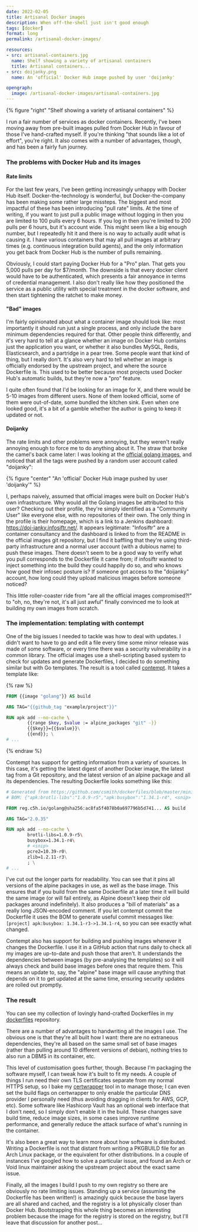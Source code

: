 ```yaml
---
date: 2022-02-05
title: Artisanal Docker images
description: When off-the-shell just isn't good enough
tags: [docker]
format: long
permalink: /artisanal-docker-images/

resources:
- src: artisanal-containers.jpg
  name: Shelf showing a variety of artisanal containers
  title: Artisanal containers...
- src: doijanky.png
  name: An 'official' Docker Hub image pushed by user 'doijanky'

opengraph:
  image: /artisanal-docker-images/artisanal-containers.jpg
---
```


{% figure "right" "Shelf showing a variety of artisanal containers" %}

I run a fair number of services as docker containers. Recently, I've been moving away from pre-built images
pulled from Docker Hub in favour of those I've hand-crafted myself. If you're thinking "that sounds like a
lot of effort", you're right. It also comes with a number of advantages, though, and has been a fairly fun
journey.

### The problems with Docker Hub and its images

#### Rate limits

For the last few years, I've been getting increasingly unhappy with Docker Hub itself. Docker-the-technology
is wonderful, but Docker-the-company has been making some rather large missteps. The biggest and most impactful
of these has been introducing "pull rate" limits. At the time of writing, if you want to just pull a public image
without logging in then you are limited to 100 pulls every 6 hours. If you log in then you're limited to 200 pulls
per 6 hours, but it's account wide. This might seem like a big enough number, but I repeatedly hit it and there
is no way to actually audit what is causing it. I have various containers that may all pull images at arbitrary
times (e.g. continuous integration build agents), and the only information you get back from Docker Hub is the
number of pulls remaining.

<!--more-->

Obviously, I could start paying Docker Hub for a "Pro" plan. That gets you 5,000 pulls per day for $7/month.
The downside is that every docker client would have to be authenticated, which presents a fair annoyance in
terms of credential management. I also don't really like how they positioned the service as a public utility
with special treatment in the docker software, and then start tightening the ratchet to make money.

#### "Bad" images

I'm fairly opinionated about what a container image should look like: most importantly it should run just a
single process, and only include the bare minimum dependencies required for that. Other people think differently,
and it's very hard to tell at a glance whether an image on Docker Hub contains just the application you want,
or whether it also bundles MySQL, Redis, Elasticsearch, and a partridge in a pear tree. Some people want that
kind of thing, but I really don't. It's also very hard to tell whether an image is officially endorsed by the
upstream project, and where the source Dockerfile is. This used to be better because most projects used Docker Hub's
automatic builds, but they're now a "pro" feature.

I quite often found that I'd be looking for an image for X, and there would be 5-10 images from different users.
None of them looked official, some of them were out-of-date, some bundled the kitchen sink. Even when one looked
good, it's a bit of a gamble whether the author is going to keep it updated or not.

#### Doijanky

The rate limits and other problems were annoying, but they weren't really annoying enough to force me to do
anything about it. The straw that broke the camel's back came later: I was looking at the
[official golang images](https://hub.docker.com/_/golang), and noticed that all the tags were pushed by a
random user account called "doijanky":

{% figure "center" "An 'official' Docker Hub image pushed by user 'doijanky'" %}

I, perhaps naively, assumed that official images were built on Docker Hub's own infrastructure. Why would
all the Golang images be attributed to this user? Checking out their profile, they're simply identified as
a "Community User" like everyone else, with no repositories of their own. The only thing in the profile is
their homepage, which is a link to a Jenkins dashboard: https://doi-janky.infosiftr.net/. It appears
legitimate: "Infosiftr" are a container consultancy and the dashboard is linked to from the README in the
official images git repository, but I find it baffling that they're using third-party infrastructure and
a normal user account (with a dubious name) to push these images. There doesn't seem to be a good way to
verify what you pull corresponds to the Dockerfile it came from; if infosiftr wanted to inject something
into the build they could happily do so, and who knows how good their infosec posture is? If someone got
access to the "doijanky" account, how long could they upload malicious images before someone noticed?

This little roller-coaster ride from "are all the official images compromised?!" to "oh, no, they're not, 
it's all just awful" finally convinced me to look at building my own images from scratch. 

### The implementation: templating with contempt

One of the big issues I needed to tackle was how to deal with updates. I didn't want to have to go and
edit a file every time some minor release was made of some software, or every time there was a security
vulnerability in a common library. The official images use a shell-scripting based system to check for
updates and generate Dockerfiles, I decided to do something similar but with Go templates. The result is
a tool called [contempt](https://github.com/csmith/contempt). It takes a template like:

{% raw %}
```dockerfile
FROM {{image "golang"}} AS build

ARG TAG="{{github_tag "example/project"}}"

RUN apk add --no-cache \
        {{range $key, $value := alpine_packages "git" -}}
        {{$key}}={{$value}}\
        {{end}}; \
# ...
```
{% endraw %}

Contempt has support for getting information from a variety of sources. In this case, it's getting
the latest digest of another Docker image, the latest tag from a Git repository, and the latest version
of an alpine package and all its dependencies. The resulting Dockerfile looks something like this:

```dockerfile
# Generated from https://github.com/csmith/dockerfiles/blob/master/miniflux/Dockerfile.gotpl
# BOM: {"apk:brotli-libs":"1.0.9-r5","apk:busybox":"1.34.1-r4", <snip> }

FROM reg.c5h.io/golang@sha256:ac8fa5f4078b0a697796b5d741... AS build

ARG TAG="2.0.35"

RUN apk add --no-cache \
        brotli-libs=1.0.9-r5\
        busybox=1.34.1-r4\
        # <snip>
        pcre2=10.39-r0\
        zlib=1.2.11-r3\
        ; \
# ...
```

I've cut out the longer parts for readability. You can see that it pins all versions of the alpine packages in use,
as well as the base image. This ensures that if you build from the same Dockerfile at a later time it will build the
same image (or will fail entirely, as Alpine doesn't keep their old packages around indefinitely). It also produces
a "bill of materials" as a really long JSON-encoded comment. If you let contempt commit the Dockerfile it uses the
BOM to generate useful commit messages like: `[project] apk:busybox: 1.34.1-r3->1.34.1-r4`, so you can see exactly
what changed.

Contempt also has support for building and pushing images whenever it changes the Dockerfile. I use it in a 
GitHub action that runs daily to check all my images are up-to-date and push those that aren't. It understands
the dependencies between images (by pre-analysing the templates) so it will always check and build base images
before ones that require them. This means an update to, say, the "alpine" base image will cause anything that
depends on it to get updated at the same time, ensuring security updates are rolled out promptly.

### The result

You can see my collection of lovingly hand-crafted Dockerfiles in my [dockerfiles](https://github.com/csmith/dockerfiles)
repository.

There are a number of advantages to handwriting all the images I use. The obvious one is that they're all built
how I want: there are no extraneous dependencies, they're all based on the same small set of base images (rather
than pulling around 10 different versions of debian), nothing tries to also run a DBMS in its container, etc.

This level of customisation goes further, though. Because I'm packaging the software myself, I can tweak how it's
built to fit my needs. A couple of things I run need their own TLS certificates separate from my normal HTTPS
setup, so I bake my [certwrapper](https://github.com/csmith/certwrapper/) tool in to manage those; I can even set the
build flags on certwrapper to only enable the particular DNS provider I personally need (thus avoiding dragging in
clients for AWS, GCP, etc). Some software like Hashicorp Vault has an optional web interface that I don't need,
so I simply don't enable it in the build. These changes save build time, reduce image sizes, in some cases improve
runtime performance, and generally reduce the attack surface of what's running in the container.

It's also been a great way to learn more about how software is distributed. Writing a Dockerfile is not that distant
from writing a PKGBUILD file for an Arch Linux package, or the equivalent for other distributions. In a couple of
instances I've googled how to solve a particular issue, and found an Arch or Void linux maintainer asking the upstream
project about the exact same issue.

Finally, all the images I build I push to my own registry so there are obviously no rate limiting issues.
Standing up a service (assuming the Dockerfile has been written!) is amazingly quick because the base layers are all
shared and cached, and the registry is a lot physically closer than Docker Hub. Bootstrapping this whole thing becomes
an interesting problem because the image for the registry is stored on the registry, but I'll leave that discussion for
another post...
